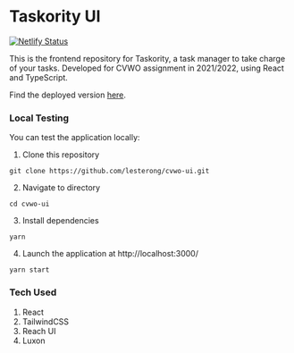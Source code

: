 # Taskority UI
[![Netlify Status](https://api.netlify.com/api/v1/badges/e9715f0e-742b-4149-a174-53107a8fcb20/deploy-status)](https://app.netlify.com/sites/taskority/deploys)

This is the frontend repository for Taskority, a task manager to take charge of your tasks. Developed for CVWO assignment in 2021/2022, using React and TypeScript.

Find the deployed version [here](https://taskority.lesterong.com).

### Local Testing
You can test the application locally:
1. Clone this repository
```
git clone https://github.com/lesterong/cvwo-ui.git
```
2. Navigate to directory
```
cd cvwo-ui
```
3. Install dependencies
```
yarn
```
4. Launch the application at http://localhost:3000/
 ```
 yarn start 
 ```

### Tech Used
1. React
2. TailwindCSS
3. Reach UI
4. Luxon